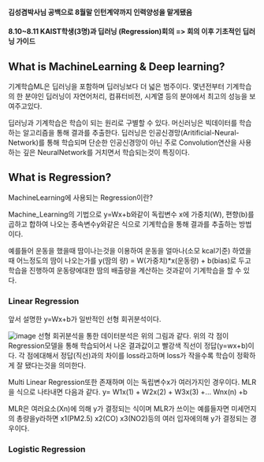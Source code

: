 #### 김성겸박사님 공백으로 8월말 인턴계약까지 인력양성을 맡게됐음

#### 8.10~8.11 KAIST학생(3명)과 딥러닝 (Regression)회의 => 회의 이후 기초적인 딥러닝 가이드

## What is MachineLearning & Deep learning?
기계학습ML은 딥러닝을 포함하며 딥러닝보다 더 넓은 범주이다.
몇년전부터 기계학습의 한 분야인 딥러닝이 자연어처리, 컴퓨터비전, 시계열 등의 분야에서 최고의 성능을 보여주고있다.

딥러닝과 기계학습은 학습이 되는 원리로 구별할 수 있다.
머신러닝은 빅데이터를 학습하는 알고리즘을 통해 결과를 추출한다.
딥러닝은 인공신경망(Aritificial-Neural-Network)를 통해 학습되며 단순한 인공신경망이 아닌 주로 Convolution연산을 사용하는 깊은 NeuralNetwork를 거치면서 학습되는것이 특징이다.

## What is Regression?
MachineLearning에 사용되는 Regression이란?

Machine_Learning의 기법으로 y=Wx+b와같이 독립변수 x에 가중치(W), 편향(b)를 곱하고 합하여 나오는 종속변수y와같은 식으로
기계학습을 통해 결과를 추출하는 방법이다.

예를들어 운동을 했을때 땀이나는것을 이용하여 운동을 얼마나(소모 kcal기준) 하였을 때 어느정도의 땀이 나오는가를
y(땀의 량) = W(가중치)*x(운동량) + b(bias)로 두고 학습을 진행하여 운동량에대한 땀의 배출량을 계산하는 것과같이 기계학습을 할 수 있다.


### Linear Regression
앞서 설명한 y=Wx+b가 일반적인 선형 회귀분석이다.

![image](https://user-images.githubusercontent.com/79160507/128653331-0c4d5eec-61c6-414f-bdb5-6a3b657ac9f2.png)
선형 회귀분석을 통한 데이터분석은 위의 그림과 같다.
위의 각 점이 Regression모델을 통해 학습되어서 나온 결과값이고 빨강색 직선이 정답(y=wx+b)이다.
각 점에대해서 정답(직선)과의 차이를 loss라고하며 loss가 작을수록 학습이 정확하게 잘 됐다는것을 의미한다.

Multi Linear Regression또한 존재하며 이는 독립변수x가 여러가지인 경우이다.
MLR을 식으로 나타내면 다음과 같다. y= W1x(1) + W2x(2) + W3x(3) +... Wnx(n) +b

MLR은 여러요소(Xn)에 의해 y가 결정되는 식이며 
MLR가 쓰이는 예를들자면 미세먼지의 총량을y라하면 x1(PM2.5) x2(CO) x3(NO2)등의 여러 입자에의해 y가 결정되는 경우이다.

### Logistic Regression
